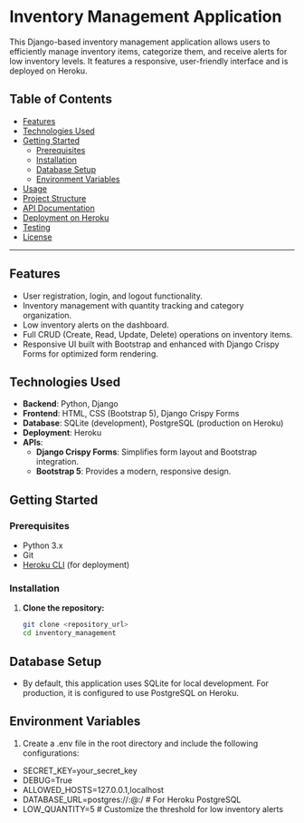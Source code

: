 # Inventory Management Application

This Django-based inventory management application allows users to efficiently manage inventory items, categorize them, and receive alerts for low inventory levels. It features a responsive, user-friendly interface and is deployed on Heroku.

## Table of Contents

- [Features](#features)
- [Technologies Used](#technologies-used)
- [Getting Started](#getting-started)
  - [Prerequisites](#prerequisites)
  - [Installation](#installation)
  - [Database Setup](#database-setup)
  - [Environment Variables](#environment-variables)
- [Usage](#usage)
- [Project Structure](#project-structure)
- [API Documentation](#api-documentation)
- [Deployment on Heroku](#deployment-on-heroku)
- [Testing](#testing)
- [License](#license)

---

## Features

- User registration, login, and logout functionality.
- Inventory management with quantity tracking and category organization.
- Low inventory alerts on the dashboard.
- Full CRUD (Create, Read, Update, Delete) operations on inventory items.
- Responsive UI built with Bootstrap and enhanced with Django Crispy Forms for optimized form rendering.

## Technologies Used

- **Backend**: Python, Django
- **Frontend**: HTML, CSS (Bootstrap 5), Django Crispy Forms
- **Database**: SQLite (development), PostgreSQL (production on Heroku)
- **Deployment**: Heroku
- **APIs**:
  - **Django Crispy Forms**: Simplifies form layout and Bootstrap integration.
  - **Bootstrap 5**: Provides a modern, responsive design.

## Getting Started

### Prerequisites

- Python 3.x
- Git
- [Heroku CLI](https://devcenter.heroku.com/articles/heroku-cli) (for deployment)

### Installation

1. **Clone the repository:**
   ```bash
   git clone <repository_url>
   cd inventory_management
## Database Setup
- By default, this application uses SQLite for local development. For production, it is configured to use PostgreSQL on Heroku.

## Environment Variables
1. Create a .env file in the root directory and include the following configurations:
- SECRET_KEY=your_secret_key
- DEBUG=True
- ALLOWED_HOSTS=127.0.0.1,localhost
- DATABASE_URL=postgres://<user>:<password>@<hostname>:<port>/<database>  # For Heroku PostgreSQL
- LOW_QUANTITY=5  # Customize the threshold for low inventory alerts

